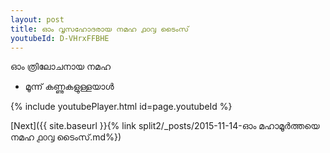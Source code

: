 ```yaml
---
layout: post
title: ഓം വൃസഹോദരായ നമഹ ൧൦൮ ടൈംസ്
youtubeId: D-VHrxFFBHE
---
```

 
 
 ഓം ത്രിലോചനായ നമഹ 
 
 -  മൂന്ന് കണ്ണുകളുള്ളയാൾ 
 
  
 
  
 
 
 
 
 
 


{% include youtubePlayer.html id=page.youtubeId %}
 
[Next]({{ site.baseurl }}{% link  split2/_posts/2015-11-14-ഓം മഹാമൂർത്തയെ നമഹ ൧൦൮ ടൈംസ്.md%})
 
